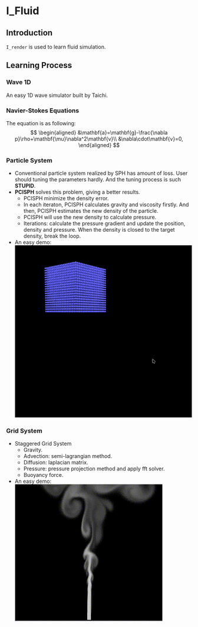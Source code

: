 # I_Fluid

## Introduction

`I_render` is used to learn fluid simulation.

## Learning Process

### Wave 1D

An easy 1D wave simulator built by Taichi.

### Navier-Stokes Equations

The equation is as following:
$$
\begin{aligned}
&\mathbf{a}=\mathbf{g}-\frac{\nabla p}\rho+\mathbf{\mu}\nabla^2\mathbf{v}\\
&\nabla\cdot\mathbf{v}=0,
\end{aligned}
$$

### Particle System

- Conventional particle system realized by SPH has amount of loss. User should tuning the parameters hardly. And the tuning process is such **STUPID**.
- **PCISPH** solves this problem, giving a better results.
  - PCISPH minimize the density error.
  - In each iteraton, PCISPH calculates gravity and viscosity firstly. And then, PCISPH estimates the new density of the particle.
  - PCISPH will use the new density to calculate pressure.
  - Iterations: calculate the pressure gradient and update the position, density and pressure. When the density is closed to the target density, break the loop.
- An easy demo:
  ![Alt Text](gallery/Peek-2024-12-04-21-58.gif)

### Grid System

- Staggered Grid System
  - Gravity.
  - Advection: semi-lagrangian method.
  - Diffusion: laplacian matrix.
  - Pressure: pressure projection method and apply fft solver.
  - Buoyancy force.
- An easy demo:
  ![Alt Text](gallery/Peek-2024-12-10-19-35.gif)
